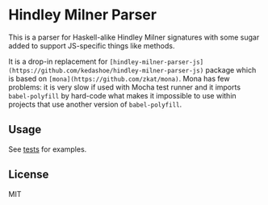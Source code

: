 
Hindley Milner Parser
=====================

This is a parser for Haskell-alike Hindley Milner signatures with some sugar
added to support JS-specific things like methods.

It is a drop-in replacement for
`[hindley-milner-parser-js](https://github.com/kedashoe/hindley-milner-parser-js)`
package which is based on `[mona](https://github.com/zkat/mona)`. Mona has few
problems: it is very slow if used with Mocha test runner and it imports
`babel-polyfill` by hard-code what makes it impossible to use within projects
that use another version of `babel-polyfill`.

Usage
-----

See [tests](test/test.js) for examples.

License
-------

MIT

